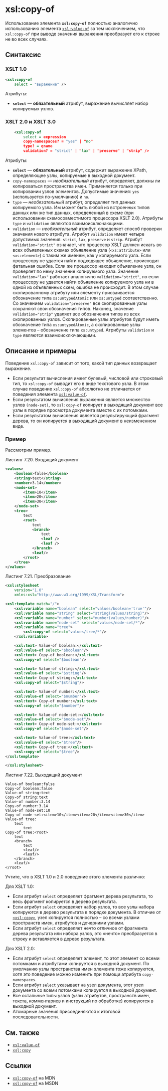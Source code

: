 # xsl:copy-of

Использование элемента **`xsl:copy-of`** полностью аналогично использованию элемента [`xsl:value-of`](/xslt/xsl-value-of/) за тем исключением, что `xsl:copy-of` при выводе значения выражения преобразует его к строке не во всех случаях.

## Синтаксис

### XSLT 1.0

```xml
<xsl:copy-of
    select = "выражение" />
```

Атрибуты:

- **`select`** — **обязательный** атрибут, выражение вычисляет набор копируемых узлов.

### XSLT 2.0 и XSLT 3.0

```xml
    <xsl:copy-of
        select = expression
        copy-namespaces? = "yes" | "no"
        type? = qname
        validation? = "strict" | "lax" | "preserve" | "strip" />
```

Атрибуты:

- **`select`** — **обязательный** атрибут, содержит выражение XPath, определяющее узлы, копируемые в выходной документ.
- `copy-namespaces` — _необязательный_ атрибут, определяет, должны ли копироваться пространства имен. Применяется только при копировании узлов элементов. Допустимые значения: `yes` (используется по-умолчанию) и `no`.
- `type` — _необязательный_ атрибут, определяет тип данных копируемого узла. Им может быть любой из встроенных типов данных или же тип данных, определенный в схеме (при использовании схемосовместимого процессора XSLT 2.0). Атрибуты `type` и `validation` являются взаимоисключающими.
- `validation` — _необязательный_ атрибут, определяет способ проверки значения нового атрибута. Атрибут `validation` имеет четыре допустимых значения: `strict`, `lax`, `preserve` и `strip`. Атрибут `validation="strict"` означает, что процессор XSLT должен искать во всех объявленных схемах объявление узла (`<xs:attribute>` или `<xs:element>`) с таким же именем, как у копируемого узла. Если процессору не удается найти подходящее объявление, происходит фатальная ошибка. Если же процессор находит объявление узла, он проверяет по нему значение копируемого узла. Значение `validation="lax"` работает аналогично `validation="strict"`, но если процессору не удается найти объявление копируемого узла ни в одной из объявленных схем, ошибка не происходит. В этом случае скопированному атрибуту или элементу присваивается обозначение типа `xs:untypedAtomic` или `xs:untyped` соответственно. Со значением `validation="preserve"` все скопированные узлы сохраняют свои обозначения типов. Наконец, значение `validation="strip"` удаляет все обозначения типов из всех скопированных узлов. Скопированные узлы атрибутов будут иметь обозначение типа `xs:untypedAtomic`, а скопированные узлы элементов – обозначение типа `xs:untyped`. Атрибуты `validation` и `type` являются взаимоисключающими.

## Описание и примеры

Поведение `xsl:copy-of` зависит от того, какой тип данных возвращает выражение.

- Если результат вычисления имеет булевый, числовой или строковый тип, то `xsl:copy-of` выводит его в виде текстового узла. В этом случае поведение `xsl:copy-of` абсолютно не отличается от поведения элемента [`xsl:value-of`](/xslt/xsl-value-of/).
- Если результатом вычисления выражения является множество узлов `(node-set)`, то `xsl:copy-of` копирует в выходящий документ все узлы в порядке просмотра документа вместе с их потомками.
- Если результатом вычисления является результирующий фрагмент дерева, то он копируется в выходящий документ в неизмененном виде.

### Пример

Рассмотрим пример.

Листинг 7.20. Входящий документ

```xml
<values>
    <boolean>false</boolean>
    <string>text</string>
    <number>3.14</number>
    <node-set>
        <item>10</item>
        <item>20</item>
        <item>30</item>
    </node-set>
    <tree>
        text
        <root>
            text
            <branch>
                text
                <leaf />
                <leaf />
            </branch>
            <leaf/>
        </root>
    </tree>
</values>
```

Листинг 7.21. Преобразование

```xml
<xsl:stylesheet
    version="1.0"
    xmlns:xsl="http://www.w3.org/1999/XSL/Transform">

<xsl:template match="/">
    <xsl:variable name="boolean" select="values/boolean='true'"/>
    <xsl:variable name="string" select="string(values/string)"/>
    <xsl:variable name="number" select="number(values/number)"/>
    <xsl:variable name="node-set" select="values/node-set/*"/>
    <xsl:variable name="tree">
        <xsl:copy-of select="values/tree/*"/>
    </xsl:variable>

    <xsl:text> Value-of boolean:</xsl:text>
    <xsl:value-of select="$boolean"/>
    <xsl:text> Copy-of boolean:</xsl:text>
    <xsl:copy-of select="$boolean"/>

    <xsl:text> Value-of string:</xsl:text>
    <xsl:value-of select="$string"/>
    <xsl:text> Copy-of string:</xsl:text>
    <xsl:copy-of select="$string"/>

    <xsl:text> Value-of number:</xsl:text>
    <xsl:value-of select="$number"/>
    <xsl:text> Copy-of number:</xsl:text>
    <xsl:copy-of select="$number"/>

    <xsl:text> Value-of node-set:</xsl:text>
    <xsl:value-of select="$node-set"/>
    <xsl:text> Copy-of node-set:</xsl:text>
    <xsl:copy-of select="$node-set"/>

    <xsl:text> Value-of tree:</xsl:text>
    <xsl:value-of select="$tree"/>
    <xsl:text> Copy-of tree:</xsl:text>
    <xsl:copy-of select="$tree"/>
</xsl:template>

</xsl:stylesheet>
```

Листинг 7.22. Выходящий документ

```
Value-of boolean:false
Copy-of boolean:false
Value-of string:text
Copy-of string:text
Value-of number:3.14
Copy-of number:3.14
Value-of node-set:10
Copy-of node-set:<item>10</item><item>20</item><item>30</item>
Value-of tree:
    text
        text
Copy-of tree:<root>
    text
    <branch>
        text
        <leaf/>
        <leaf/>
    </branch>
    <leaf/>
</root>
```

Учтите, что в XSLT 1.0 и 2.0 поведение этого элемента различно:

Для XSLT 1.0:

- Если атрибут `select` определяет фрагмент дерева результата, то весь фрагмент копируется в дерево результата.
- Если атрибут `select` определяет набор узлов, то все узлы набора копируются в дерево результата в порядке документа. В отличие от [`<xsl:copy>`](/xslt/xsl-copy/), узел копируется полностью – со всеми узлами пространств имен, атрибутов и дочерними узлами.
- Если атрибут `select` определяет нечто отличное от фрагмента дерева результата или набора узлов, это «нечто» преобразуется в строку и вставляется в дерево результата.

Для XSLT 2.0:

- Если атрибут `select` определяет элемент, то этот элемент со всеми потомками и атрибутами копируется в выходной документ. По умолчанию узлы пространства имен элемента тоже копируются, хотя это поведение можно изменить при помощи атрибута `copy-namespaces`.
- Если атрибут `select` указывает на узел документа, этот узел документа со всеми потомками копируется в выходной документ.
- Все остальные типы узлов (узлы атрибутов, пространств имен, текста, комментариев и инструкций по обработке) копируются в выходной документ.
- Атомарные значения присоединяются к итоговой последовательности.

## См. также

- [`xsl:value-of`](/xslt/xsl-value-of/)
- [`xsl:copy`](/xslt/xsl-copy/)

## Ссылки

- [`xsl:copy-of`](https://developer.mozilla.org/en/XSLT/copy-of) на MDN
- [`xsl:copy-of`](https://msdn.microsoft.com/en-us/library/ms256183.aspx) на MSDN
